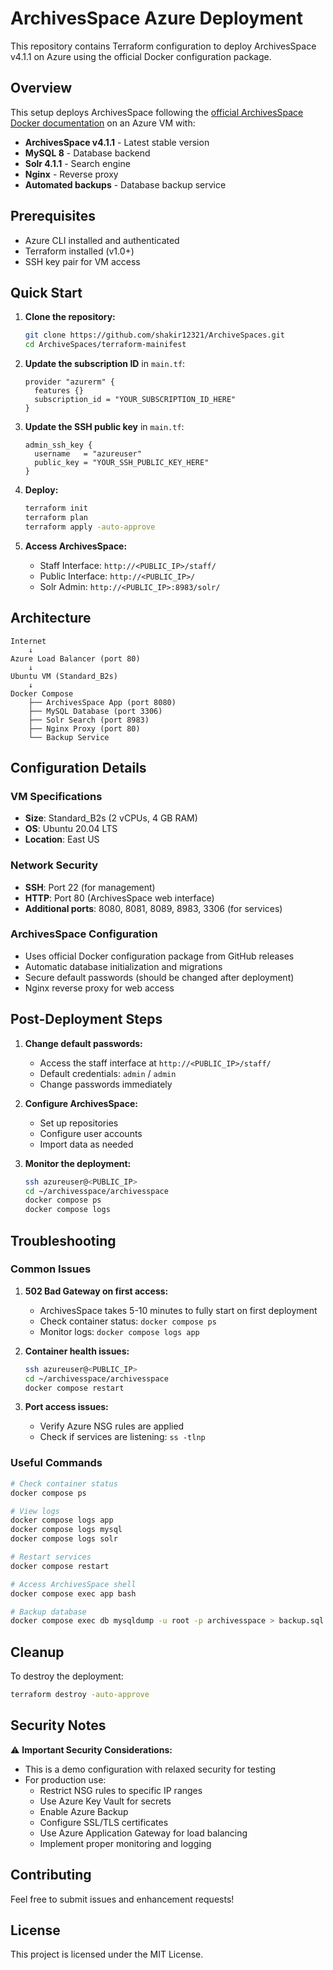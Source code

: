 # ArchivesSpace Azure Deployment

This repository contains Terraform configuration to deploy ArchivesSpace v4.1.1 on Azure using the official Docker configuration package.

## Overview

This setup deploys ArchivesSpace following the [official ArchivesSpace Docker documentation](https://docs.archivesspace.org/administration/docker/) on an Azure VM with:

- **ArchivesSpace v4.1.1** - Latest stable version
- **MySQL 8** - Database backend
- **Solr 4.1.1** - Search engine
- **Nginx** - Reverse proxy
- **Automated backups** - Database backup service

## Prerequisites

- Azure CLI installed and authenticated
- Terraform installed (v1.0+)
- SSH key pair for VM access

## Quick Start

1. **Clone the repository:**

   ```bash
   git clone https://github.com/shakir12321/ArchiveSpaces.git
   cd ArchiveSpaces/terraform-mainifest
   ```

2. **Update the subscription ID** in `main.tf`:

   ```hcl
   provider "azurerm" {
     features {}
     subscription_id = "YOUR_SUBSCRIPTION_ID_HERE"
   }
   ```

3. **Update the SSH public key** in `main.tf`:

   ```hcl
   admin_ssh_key {
     username   = "azureuser"
     public_key = "YOUR_SSH_PUBLIC_KEY_HERE"
   }
   ```

4. **Deploy:**

   ```bash
   terraform init
   terraform plan
   terraform apply -auto-approve
   ```

5. **Access ArchivesSpace:**
   - Staff Interface: `http://<PUBLIC_IP>/staff/`
   - Public Interface: `http://<PUBLIC_IP>/`
   - Solr Admin: `http://<PUBLIC_IP>:8983/solr/`

## Architecture

```
Internet
    ↓
Azure Load Balancer (port 80)
    ↓
Ubuntu VM (Standard_B2s)
    ↓
Docker Compose
    ├── ArchivesSpace App (port 8080)
    ├── MySQL Database (port 3306)
    ├── Solr Search (port 8983)
    ├── Nginx Proxy (port 80)
    └── Backup Service
```

## Configuration Details

### VM Specifications

- **Size**: Standard_B2s (2 vCPUs, 4 GB RAM)
- **OS**: Ubuntu 20.04 LTS
- **Location**: East US

### Network Security

- **SSH**: Port 22 (for management)
- **HTTP**: Port 80 (ArchivesSpace web interface)
- **Additional ports**: 8080, 8081, 8089, 8983, 3306 (for services)

### ArchivesSpace Configuration

- Uses official Docker configuration package from GitHub releases
- Automatic database initialization and migrations
- Secure default passwords (should be changed after deployment)
- Nginx reverse proxy for web access

## Post-Deployment Steps

1. **Change default passwords:**

   - Access the staff interface at `http://<PUBLIC_IP>/staff/`
   - Default credentials: `admin` / `admin`
   - Change passwords immediately

2. **Configure ArchivesSpace:**

   - Set up repositories
   - Configure user accounts
   - Import data as needed

3. **Monitor the deployment:**
   ```bash
   ssh azureuser@<PUBLIC_IP>
   cd ~/archivesspace/archivesspace
   docker compose ps
   docker compose logs
   ```

## Troubleshooting

### Common Issues

1. **502 Bad Gateway on first access:**

   - ArchivesSpace takes 5-10 minutes to fully start on first deployment
   - Check container status: `docker compose ps`
   - Monitor logs: `docker compose logs app`

2. **Container health issues:**

   ```bash
   ssh azureuser@<PUBLIC_IP>
   cd ~/archivesspace/archivesspace
   docker compose restart
   ```

3. **Port access issues:**
   - Verify Azure NSG rules are applied
   - Check if services are listening: `ss -tlnp`

### Useful Commands

```bash
# Check container status
docker compose ps

# View logs
docker compose logs app
docker compose logs mysql
docker compose logs solr

# Restart services
docker compose restart

# Access ArchivesSpace shell
docker compose exec app bash

# Backup database
docker compose exec db mysqldump -u root -p archivesspace > backup.sql
```

## Cleanup

To destroy the deployment:

```bash
terraform destroy -auto-approve
```

## Security Notes

⚠️ **Important Security Considerations:**

- This is a demo configuration with relaxed security for testing
- For production use:
  - Restrict NSG rules to specific IP ranges
  - Use Azure Key Vault for secrets
  - Enable Azure Backup
  - Configure SSL/TLS certificates
  - Use Azure Application Gateway for load balancing
  - Implement proper monitoring and logging

## Contributing

Feel free to submit issues and enhancement requests!

## License

This project is licensed under the MIT License.
